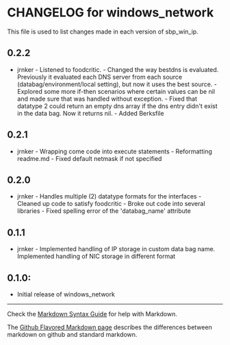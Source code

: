 # CHANGELOG for windows_network

This file is used to list changes made in each version of sbp_win_ip.

0.2.2
-----
- jrnker - Listened to foodcritic.
		 - Changed the way bestdns is evaluated. Previously it evaluated each DNS server from each source (databag/environment/local setting), but now it uses the best source.
		 - Explored some more if-then scenarios where certain values can be nil and made sure that was handled without exception.
		 - Fixed that datatype 2 could return an empty dns array if the dns entry didn't exist in the data bag. Now it returns nil.
		 - Added Berksfile


0.2.1
-----
- jrnker - Wrapping come code into execute statements
		 - Reformatting readme.md 
		 - Fixed default netmask if not specified

0.2.0
-----
- jrnker - Handles multiple (2) datatype formats for the interfaces
		 - Cleaned up code to satisfy foodcritic
		 - Broke out code into several libraries
		 - Fixed spelling error of the 'databag_name' attribute

0.1.1
-----
- jrnker - Implemented handling of IP storage in custom data bag name. 
		   Implemented handling of NIC storage in different format

## 0.1.0:

* Initial release of windows_network

- - -
Check the [Markdown Syntax Guide](http://daringfireball.net/projects/markdown/syntax) for help with Markdown.

The [Github Flavored Markdown page](http://github.github.com/github-flavored-markdown/) describes the differences between markdown on github and standard markdown.
